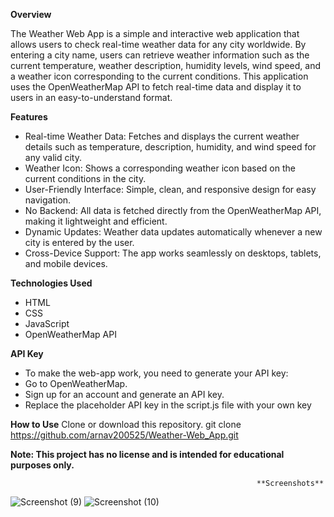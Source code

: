 **Overview**

The Weather Web App is a simple and interactive web application that allows users to check real-time weather data for any city worldwide. By entering a city name, users can retrieve weather information such as the current temperature, weather description, humidity levels, wind speed, and a weather icon corresponding to the current conditions. This application uses the OpenWeatherMap API to fetch real-time data and display it to users in an easy-to-understand format.

**Features**
 - Real-time Weather Data: Fetches and displays the current weather details such as temperature, description, humidity, and wind speed for any valid city.
 - Weather Icon: Shows a corresponding weather icon based on the current conditions in the city.
 - User-Friendly Interface: Simple, clean, and responsive design for easy navigation.
 - No Backend: All data is fetched directly from the OpenWeatherMap API, making it lightweight and efficient.
 - Dynamic Updates: Weather data updates automatically whenever a new city is entered by the user.
 - Cross-Device Support: The app works seamlessly on desktops, tablets, and mobile devices.

**Technologies Used**
 - HTML 
 - CSS
 - JavaScript
 - OpenWeatherMap API

**API Key**
 - To make the web-app work, you need to generate your API key:
 - Go to OpenWeatherMap.
 - Sign up for an account and generate an API key.
 - Replace the placeholder API key in the script.js file with your own key

**How to Use**
Clone or download this repository.
git clone https://github.com/arnav200525/Weather-Web_App.git


**Note: This project has no license and is intended for educational purposes only.**


                                                           **Screenshots**
                                                             
![Screenshot (9)](https://github.com/user-attachments/assets/fd7336a5-d274-4821-b046-aae1b0da73bc)
![Screenshot (10)](https://github.com/user-attachments/assets/4a7285ae-9df3-45e8-8b92-38c3987acfbf)


